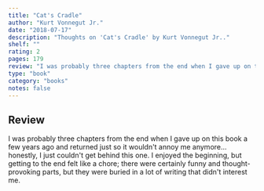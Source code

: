 ```yaml
---
title: "Cat's Cradle"
author: "Kurt Vonnegut Jr."
date: "2018-07-17"
description: "Thoughts on 'Cat's Cradle' by Kurt Vonnegut Jr.."
shelf: ""
rating: 2
pages: 179
review: "I was probably three chapters from the end when I gave up on this book a few years ago and returned just so it wouldn't annoy me anymore... honestly, I just couldn't get behind this one. I enjoyed the beginning, but getting to the end felt like a chore; there were certainly funny and thought-provoking parts, but they were buried in a lot of writing that didn't interest me."
type: "book"
category: "books"
notes: false
---
```


## Review

I was probably three chapters from the end when I gave up on this book a few years ago and returned just so it wouldn't annoy me anymore... honestly, I just couldn't get behind this one. I enjoyed the beginning, but getting to the end felt like a chore; there were certainly funny and thought-provoking parts, but they were buried in a lot of writing that didn't interest me.
